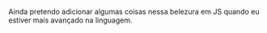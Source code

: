 Ainda pretendo adicionar algumas coisas nessa belezura em JS quando eu estiver mais avançado na linguagem.